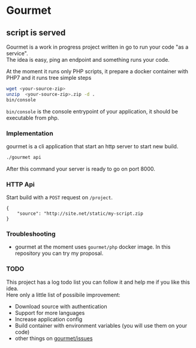 # Gourmet
## script is served
Gourmet is a work in progress project written in go to run your code "as a service".  
The idea is easy, ping an endpoint and something runs your code.

At the moment it runs only PHP scripts, it prepare a docker container with PHP7 and 
it runs tree simple steps

```bash
wget <your-source-zip>
unzip  <your-source-zip>.zip -d .
bin/console
```
`bin/console` is the console entrypoint of your application, it should be executable from php.

### Implementation
gourmet is a cli application that start an http server to start new build.

```bash
./gourmet api
```
After this command your server is ready to go on port 8000.

### HTTP Api

Start build with a `POST` request on `/project`.
```
{
    "source": "http://site.net/static/my-script.zip
}
```

### Troubleshooting
* gourmet at the moment uses `gourmet/php` docker image. In this repository you can try my proposal.

### TODO
This project has a log todo list you can follow it and help me if you like this idea.  
Here only a little list of possibile improvement:

* Download source with authentication
* Support for more languages
* Increase application config
* Build container with environment variables (you will use them on your code)
* other things on [gourmet/issues](https://github.com/gianarb/gourmet/issues)

